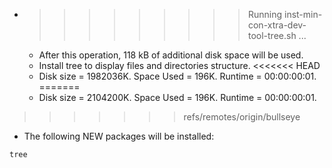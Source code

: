 * >>>>>>>>> Running inst-min-con-xtra-dev-tool-tree.sh ...
  * After this operation, 118 kB of additional disk space will be used.
  * Install tree to display files and directories structure.
<<<<<<< HEAD
  * Disk size = 1982036K. Space Used = 196K. Runtime = 00:00:00:01.
=======
  * Disk size = 2104200K. Space Used = 196K. Runtime = 00:00:00:01.
>>>>>>> refs/remotes/origin/bullseye
  * The following NEW packages will be installed:
  ```bash
tree
  ```
